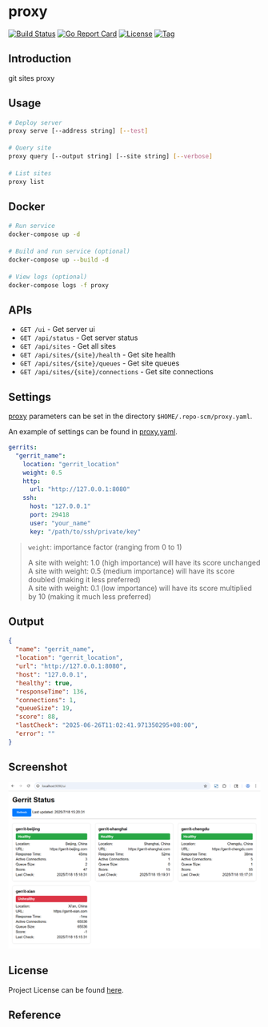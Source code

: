# proxy

[![Build Status](https://github.com/repo-scm/proxy/workflows/ci/badge.svg?branch=main&event=push)](https://github.com/repo-scm/proxy/actions?query=workflow%3Aci)
[![Go Report Card](https://goreportcard.com/badge/github.com/repo-scm/proxy)](https://goreportcard.com/report/github.com/repo-scm/proxy)
[![License](https://img.shields.io/github/license/repo-scm/proxy.svg)](https://github.com/repo-scm/proxy/blob/main/LICENSE)
[![Tag](https://img.shields.io/github/tag/repo-scm/proxy.svg)](https://github.com/repo-scm/proxy/tags)



## Introduction

git sites proxy



## Usage

```bash
# Deploy server
proxy serve [--address string] [--test]

# Query site
proxy query [--output string] [--site string] [--verbose]

# List sites
proxy list
```



## Docker

```bash
# Run service
docker-compose up -d

# Build and run service (optional)
docker-compose up --build -d

# View logs (optional)
docker-compose logs -f proxy
```



## APIs

- `GET /ui` - Get server ui
- `GET /api/status` - Get server status
- `GET /api/sites` - Get all sites
- `GET /api/sites/{site}/health` - Get site health
- `GET /api/sites/{site}/queues` - Get site queues
- `GET /api/sites/{site}/connections` - Get site connections



## Settings

[proxy](https://github.com/repo-scm/proxy) parameters can be set in the directory `$HOME/.repo-scm/proxy.yaml`.

An example of settings can be found in [proxy.yaml](https://github.com/repo-scm/proxy/blob/main/config/proxy.yaml).

```yaml
gerrits:
  "gerrit_name":
    location: "gerrit_location"
    weight: 0.5
    http:
      url: "http://127.0.0.1:8080"
    ssh:
      host: "127.0.0.1"
      port: 29418
      user: "your_name"
      key: "/path/to/ssh/private/key"
```

> `weight`: importance factor (ranging from 0 to 1)
>
> A site with weight: 1.0 (high importance) will have its score unchanged  
> A site with weight: 0.5 (medium importance) will have its score doubled (making it less preferred)  
> A site with weight: 0.1 (low importance) will have its score multiplied by 10 (making it much less preferred)  



## Output

```json
{
  "name": "gerrit_name",
  "location": "gerrit_location",
  "url": "http://127.0.0.1:8080",
  "host": "127.0.0.1",
  "healthy": true,
  "responseTime": 136,
  "connections": 1,
  "queueSize": 19,
  "score": 88,
  "lastCheck": "2025-06-26T11:02:41.971350295+08:00",
  "error": ""
}
```



## Screenshot

![serve.png](serve.png)



## License

Project License can be found [here](LICENSE).



## Reference

